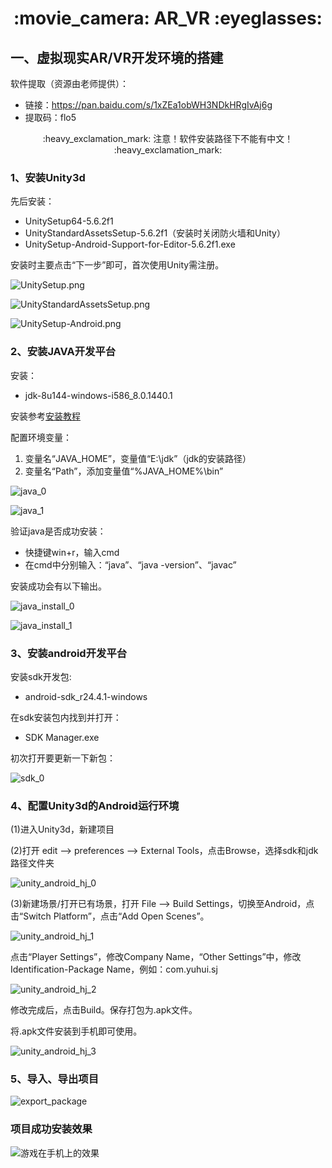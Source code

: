 <div align="center">
  <h1>:movie_camera: AR_VR :eyeglasses:</h1>
</div>

## 一、虚拟现实AR/VR开发环境的搭建
软件提取（资源由老师提供）：
- 链接：https://pan.baidu.com/s/1xZEa1obWH3NDkHRgIvAj6g 
- 提取码：flo5

<div align="center">
  <p>:heavy_exclamation_mark: 注意！软件安装路径下不能有中文！ :heavy_exclamation_mark:</p>
</div>

### 1、安装Unity3d
先后安装：
- UnitySetup64-5.6.2f1
- UnityStandardAssetsSetup-5.6.2f1（安装时关闭防火墙和Unity）
- UnitySetup-Android-Support-for-Editor-5.6.2f1.exe

安装时主要点击“下一步”即可，首次使用Unity需注册。

![UnitySetup.png](https://github.com/uweier/AR_VR/blob/master/AR_VR_image/UnitySetup.png)

![UnityStandardAssetsSetup.png](https://github.com/uweier/AR_VR/blob/master/AR_VR_image/UnityStandardAssetsSetup.png)

![UnitySetup-Android.png](https://github.com/uweier/AR_VR/blob/master/AR_VR_image/UnitySetup-Android.png)

### 2、安装JAVA开发平台
安装：
- jdk-8u144-windows-i586_8.0.1440.1

安装参考[安装教程](https://www.cnblogs.com/maoning/p/10701349.html)

配置环境变量：
1. 变量名“JAVA_HOME”，变量值“E:\jdk”（jdk的安装路径）
2. 变量名“Path”，添加变量值“%JAVA_HOME%\bin”

![java_0](https://github.com/uweier/AR_VR/blob/master/AR_VR_image/java_path_0.png)

![java_1](https://github.com/uweier/AR_VR/blob/master/AR_VR_image/java_path_1.png)

验证java是否成功安装：
- 快捷键win+r，输入cmd
- 在cmd中分别输入：“java”、“java -version”、“javac”

安装成功会有以下输出。

![java_install_0](https://github.com/uweier/AR_VR/blob/master/AR_VR_image/java_install_0.png)

![java_install_1](https://github.com/uweier/AR_VR/blob/master/AR_VR_image/java_install_1.png)

### 3、安装android开发平台
安装sdk开发包:
- android-sdk_r24.4.1-windows

在sdk安装包内找到并打开：
- SDK Manager.exe

初次打开要更新一下新包：

![sdk_0](https://github.com/uweier/AR_VR/blob/master/AR_VR_image/sdk_0.png)


### 4、配置Unity3d的Android运行环境
(1)进入Unity3d，新建项目

(2)打开 edit --> preferences --> External Tools，点击Browse，选择sdk和jdk路径文件夹

![unity_android_hj_0](https://github.com/uweier/AR_VR/blob/master/AR_VR_image/unity_android_hj_0.png)

(3)新建场景/打开已有场景，打开 File --> Build Settings，切换至Android，点击“Switch Platform”，点击“Add Open Scenes”。

![unity_android_hj_1](https://github.com/uweier/AR_VR/blob/master/AR_VR_image/unity_android_hj_1.png)

点击“Player Settings”，修改Company Name，“Other Settings”中，修改Identification-Package Name，例如：com.yuhui.sj

![unity_android_hj_2](https://github.com/uweier/AR_VR/blob/master/AR_VR_image/unity_android_hj_2.png)

修改完成后，点击Build。保存打包为.apk文件。

将.apk文件安装到手机即可使用。

![unity_android_hj_3](https://github.com/uweier/AR_VR/blob/master/AR_VR_image/unity_android_hj_3.png)

### 5、导入、导出项目

![export_package](https://github.com/uweier/AR_VR/blob/master/AR_VR_image/export_package.png)

### 项目成功安装效果

![游戏在手机上的效果]()
